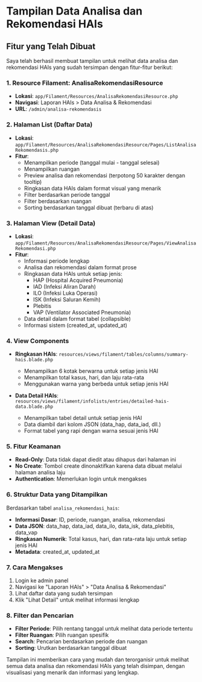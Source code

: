 # Tampilan Data Analisa dan Rekomendasi HAIs

## Fitur yang Telah Dibuat

Saya telah berhasil membuat tampilan untuk melihat data analisa dan rekomendasi HAIs yang sudah tersimpan dengan fitur-fitur berikut:

### 1. Resource Filament: AnalisaRekomendasiResource
- **Lokasi**: `app/Filament/Resources/AnalisaRekomendasiResource.php`
- **Navigasi**: Laporan HAIs > Data Analisa & Rekomendasi
- **URL**: `/admin/analisa-rekomendasis`

### 2. Halaman List (Daftar Data)
- **Lokasi**: `app/Filament/Resources/AnalisaRekomendasiResource/Pages/ListAnalisaRekomendasis.php`
- **Fitur**:
  - Menampilkan periode (tanggal mulai - tanggal selesai)
  - Menampilkan ruangan
  - Preview analisa dan rekomendasi (terpotong 50 karakter dengan tooltip)
  - Ringkasan data HAIs dalam format visual yang menarik
  - Filter berdasarkan periode tanggal
  - Filter berdasarkan ruangan
  - Sorting berdasarkan tanggal dibuat (terbaru di atas)

### 3. Halaman View (Detail Data)
- **Lokasi**: `app/Filament/Resources/AnalisaRekomendasiResource/Pages/ViewAnalisaRekomendasi.php`
- **Fitur**:
  - Informasi periode lengkap
  - Analisa dan rekomendasi dalam format prose
  - Ringkasan data HAIs untuk setiap jenis:
    - HAP (Hospital Acquired Pneumonia)
    - IAD (Infeksi Aliran Darah)
    - ILO (Infeksi Luka Operasi)
    - ISK (Infeksi Saluran Kemih)
    - Plebitis
    - VAP (Ventilator Associated Pneumonia)
  - Data detail dalam format tabel (collapsible)
  - Informasi sistem (created_at, updated_at)

### 4. View Components
- **Ringkasan HAIs**: `resources/views/filament/tables/columns/summary-hais.blade.php`
  - Menampilkan 6 kotak berwarna untuk setiap jenis HAI
  - Menampilkan total kasus, hari, dan laju rata-rata
  - Menggunakan warna yang berbeda untuk setiap jenis HAI

- **Data Detail HAIs**: `resources/views/filament/infolists/entries/detailed-hais-data.blade.php`
  - Menampilkan tabel detail untuk setiap jenis HAI
  - Data diambil dari kolom JSON (data_hap, data_iad, dll.)
  - Format tabel yang rapi dengan warna sesuai jenis HAI

### 5. Fitur Keamanan
- **Read-Only**: Data tidak dapat diedit atau dihapus dari halaman ini
- **No Create**: Tombol create dinonaktifkan karena data dibuat melalui halaman analisa laju
- **Authentication**: Memerlukan login untuk mengakses

### 6. Struktur Data yang Ditampilkan
Berdasarkan tabel `analisa_rekomendasi_hais`:
- **Informasi Dasar**: ID, periode, ruangan, analisa, rekomendasi
- **Data JSON**: data_hap, data_iad, data_ilo, data_isk, data_plebitis, data_vap
- **Ringkasan Numerik**: Total kasus, hari, dan rata-rata laju untuk setiap jenis HAI
- **Metadata**: created_at, updated_at

### 7. Cara Mengakses
1. Login ke admin panel
2. Navigasi ke "Laporan HAIs" > "Data Analisa & Rekomendasi"
3. Lihat daftar data yang sudah tersimpan
4. Klik "Lihat Detail" untuk melihat informasi lengkap

### 8. Filter dan Pencarian
- **Filter Periode**: Pilih rentang tanggal untuk melihat data periode tertentu
- **Filter Ruangan**: Pilih ruangan spesifik
- **Search**: Pencarian berdasarkan periode dan ruangan
- **Sorting**: Urutkan berdasarkan tanggal dibuat

Tampilan ini memberikan cara yang mudah dan terorganisir untuk melihat semua data analisa dan rekomendasi HAIs yang telah disimpan, dengan visualisasi yang menarik dan informasi yang lengkap.